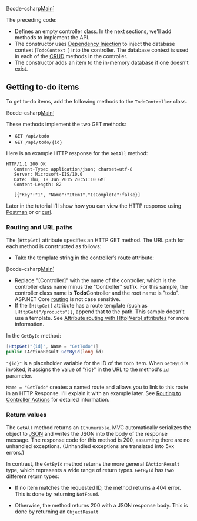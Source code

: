 [!code-csharp[Main](../../tutorials/first-web-api/sample/TodoApi/Controllers/TodoController2.cs?name=snippet_todo1)]

The preceding code:

* Defines an empty controller class. In the next sections, we'll add methods to implement the API.
* The constructor uses [Dependency Injection](xref:fundamentals/dependency-injection) to inject the database context (`TodoContext `) into the controller. The database context is used in each of the [CRUD](https://en.wikipedia.org/wiki/Create,_read,_update_and_delete) methods in the controller.
* The constructor adds an item to the in-memory database if one doesn't exist.

## Getting to-do items

To get to-do items, add the following methods to the `TodoController` class.

[!code-csharp[Main](../../tutorials/first-web-api/sample/TodoApi/Controllers/TodoController.cs?name=snippet_GetAll)]

These methods implement the two GET methods:

* `GET /api/todo`
* `GET /api/todo/{id}`

Here is an example HTTP response for the `GetAll` method:

```
HTTP/1.1 200 OK
   Content-Type: application/json; charset=utf-8
   Server: Microsoft-IIS/10.0
   Date: Thu, 18 Jun 2015 20:51:10 GMT
   Content-Length: 82

   [{"Key":"1", "Name":"Item1","IsComplete":false}]
   ```

Later in the tutorial I'll show how you can view the HTTP response using [Postman](https://www.getpostman.com/) or or [curl](https://developer.apple.com/legacy/library/documentation/Darwin/Reference/ManPages/man1/curl.1.html).

### Routing and URL paths

The `[HttpGet]` attribute specifies an HTTP GET method. The URL path for each method is constructed as follows:

* Take the template string in the controller’s route attribute:

[!code-csharp[Main](../../tutorials/first-web-api/sample/TodoApi/Controllers/TodoController.cs?name=TodoController&highlight=3)]

* Replace "[Controller]" with the name of the controller, which is the controller class name minus the "Controller" suffix. For this sample, the controller class name is **Todo**Controller and the root name is "todo". ASP.NET Core [routing](xref:mvc/controllers/routing) is not case sensitive.
* If the `[HttpGet]` attribute has a route template (such as `[HttpGet("/products")]`, append that to the path. This sample doesn't use a template. See [Attribute routing with Http[Verb] attributes](xref:mvc/controllers/routing#attribute-routing-with-httpverb-attributes) for more information.

In the `GetById` method:

```csharp
[HttpGet("{id}", Name = "GetTodo")]
public IActionResult GetById(long id)
```

`"{id}"` is a placeholder variable for the ID of the `todo` item. When `GetById` is invoked, it assigns the value of "{id}" in the URL to the method's `id` parameter.

`Name = "GetTodo"` creates a named route and allows you to link to this route in an HTTP Response. I'll explain it with an example later. See [Routing to Controller Actions](xref:mvc/controllers/routing) for detailed information.

### Return values

The `GetAll` method returns an `IEnumerable`. MVC automatically serializes the object to [JSON](http://www.json.org/) and writes the JSON into the body of the response message. The response code for this method is 200, assuming there are no unhandled exceptions. (Unhandled exceptions are translated into 5xx errors.)

In contrast, the `GetById` method returns the more general `IActionResult` type, which represents a wide range of return types. `GetById` has two different return types:

* If no item matches the requested ID, the method returns a 404 error.  This is done by returning `NotFound`.

* Otherwise, the method returns 200 with a JSON response body. This is done by returning an `ObjectResult`